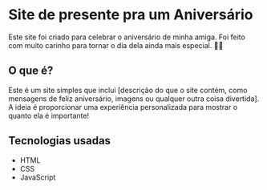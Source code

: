 # Site de presente pra um Aniversário

Este site foi criado para celebrar o aniversário de minha amiga. Foi feito com muito carinho para tornar o dia dela ainda mais especial. 🎉🎂

## O que é?

Este é um site simples que inclui [descrição do que o site contém, como mensagens de feliz aniversário, imagens ou qualquer outra coisa divertida]. A ideia é proporcionar uma experiência personalizada para mostrar o quanto ela é importante!

## Tecnologias usadas

- HTML
- CSS
- JavaScript
